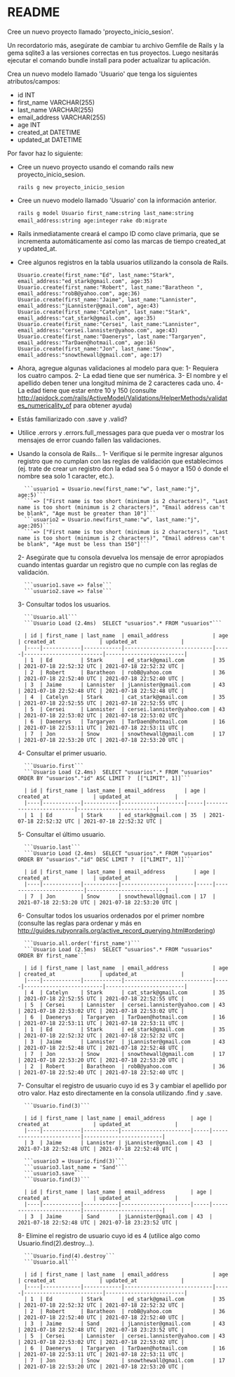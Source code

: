 # README

Cree un nuevo proyecto llamado 'proyecto_inicio_sesion'.

Un recordatorio más, asegúrate de cambiar tu archivo Gemfile de Rails y la gema sqlite3 a las versiones correctas en tus proyectos. Luego nesitarás ejecutar el comando bundle install para poder actualizar tu aplicación.

Crea un nuevo modelo llamado 'Usuario' que tenga los siguientes atributos/campos:

* id INT
* first_name VARCHAR(255)
* last_name VARCHAR(255)
* email_address VARCHAR(255)
* age INT
* created_at DATETIME
* updated_at DATETIME

Por favor haz lo siguiente:

* Cree un nuevo proyecto usando el comando rails new proyecto_inicio_sesion.
    
    ```rails g new proyecto_inicio_sesion```
* Cree un nuevo modelo llamado 'Usuario' con la información anterior.
    
    ```rails g model Usuario first_name:string last_name:string email_address:string age:integer```
    ```rake db:migrate```

* Rails inmediatamente creará el campo ID como clave primaria, que se incrementa automáticamente así como las marcas de tiempo created_at  y updated_at.
* Cree algunos registros en la tabla usuarios utilizando la consola de Rails.
    
    ```Usuario.create(first_name:"Ed", last_name:"Stark", email_address:"ed_stark@gmail.com", age:35)```
    ```Usuario.create(first_name:"Robert", last_name:"Baratheon ", email_address:"robB@yahoo.com", age:36)```
    ```Usuario.create(first_name:"Jaime", last_name:"Lannister", email_address:"jLannister@gmail.com", age:43)```
    ```Usuario.create(first_name:"Catelyn", last_name:"Stark", email_address:"cat_stark@gmail.com", age:35)```
    ```Usuario.create(first_name:"Cersei", last_name:"Lannister", email_address:"cersei.lannister@yahoo.com", age:43)```
    ```Usuario.create(first_name:"Daenerys", last_name:"Targaryen", email_address:"TarDaen@hotmail.com", age:16)```
    ```Usuario.create(first_name:"Jon", last_name:"Snow", email_address:"snowthewall@gmail.com", age:17)```

* Ahora, agregue algunas validaciones al modelo para que:
    1- Requiera los cuatro campos.
    2- La edad tiene que ser numérica.
    3- El nombre y el apellido deben tener una longitud mínima de 2 caracteres cada uno.
    4- La edad tiene que estar entre 10 y 150 (consulte http://apidock.com/rails/ActiveModel/Validations/HelperMethods/validates_numericality_of para obtener ayuda)
* Estás familiarizado con .save  y  .valid?
* Utilice .errors  y  .errors.full_messages para que pueda ver o mostrar los mensajes de error cuando fallen las validaciones.
* Usando la consola de Rails...
    1- Verifique si le permite ingresar algunos registro que no cumplan con las reglas de validación que establecimos (ej. trate de crear un registro don la edad sea 5 ó mayor a 150 ó donde el nombre sea solo 1 caracter, etc.).
    
        ```usuario1 = Usuario.new(first_name:"w", last_name:"j", age:5)```
        ```=> ["First name is too short (minimum is 2 characters)", "Last name is too short (minimum is 2 characters)", "Email address can't be blank", "Age must be greater than 10"]```
        ```usuario2 = Usuario.new(first_name:"w", last_name:"j", age:205)```
        ```=> ["First name is too short (minimum is 2 characters)", "Last name is too short (minimum is 2 characters)", "Email address can't be blank", "Age must be less than 150"]```

    2- Asegúrate que tu consola devuelva los mensaje de error apropiados cuando intentas guardar un registro que no cumple con las reglas de validación.
    
        ```usuario1.save => false```
        ```usuario2.save => false```

    3- Consultar todos los usuarios.
    
        ```Usuario.all```
        ```Usuario Load (2.4ms)  SELECT "usuarios".* FROM "usuarios"```
        
        | id | first_name | last_name  | email_address              | age | created_at              | updated_at              |
        |----|------------|------------|----------------------------|-----|-------------------------|-------------------------|
        | 1  | Ed         | Stark      | ed_stark@gmail.com         | 35  | 2021-07-18 22:52:32 UTC | 2021-07-18 22:52:32 UTC |
        | 2  | Robert     | Baratheon  | robB@yahoo.com             | 36  | 2021-07-18 22:52:40 UTC | 2021-07-18 22:52:40 UTC |
        | 3  | Jaime      | Lannister  | jLannister@gmail.com       | 43  | 2021-07-18 22:52:48 UTC | 2021-07-18 22:52:48 UTC |
        | 4  | Catelyn    | Stark      | cat_stark@gmail.com        | 35  | 2021-07-18 22:52:55 UTC | 2021-07-18 22:52:55 UTC |
        | 5  | Cersei     | Lannister  | cersei.lannister@yahoo.com | 43  | 2021-07-18 22:53:02 UTC | 2021-07-18 22:53:02 UTC |
        | 6  | Daenerys   | Targaryen  | TarDaen@hotmail.com        | 16  | 2021-07-18 22:53:11 UTC | 2021-07-18 22:53:11 UTC |
        | 7  | Jon        | Snow       | snowthewall@gmail.com      | 17  | 2021-07-18 22:53:20 UTC | 2021-07-18 22:53:20 UTC |
        

    4- Consultar el primer usuario.
    
        ```Usuario.first```
        ```Usuario Load (2.4ms)  SELECT "usuarios".* FROM "usuarios" ORDER BY "usuarios"."id" ASC LIMIT ?  [["LIMIT", 1]]```
        
        | id | first_name | last_name | email_address      | age | created_at              | updated_at              |
        |----|------------|-----------|--------------------|-----|-------------------------|-------------------------|
        | 1  | Ed         | Stark     | ed_stark@gmail.com | 35  | 2021-07-18 22:52:32 UTC | 2021-07-18 22:52:32 UTC |

    5- Consultar el último usuario.
    
        ```Usuario.last```
        ```Usuario Load (2.4ms)  SELECT "usuarios".* FROM "usuarios" ORDER BY "usuarios"."id" DESC LIMIT ?  [["LIMIT", 1]]```
        
        | id | first_name | last_name | email_address         | age | created_at              | updated_at              |
        |----|------------|-----------|-----------------------|-----|-------------------------|-------------------------|
        | 7  | Jon        | Snow      | snowthewall@gmail.com | 17  | 2021-07-18 22:53:20 UTC | 2021-07-18 22:53:20 UTC |
        
    6- Consultar todos los usuarios ordenados por el primer nombre (consulte las reglas para ordenar y más en  http://guides.rubyonrails.org/active_record_querying.html#ordering)
    
        ```Usuario.all.order('first_name')```
        ```Usuario Load (2.5ms)  SELECT "usuarios".* FROM "usuarios" ORDER BY first_name```
        
        | id | first_name | last_name  | email_address              | age | created_at              | updated_at              |
        |----|------------|------------|----------------------------|-----|-------------------------|-------------------------|
        | 4  | Catelyn    | Stark      | cat_stark@gmail.com        | 35  | 2021-07-18 22:52:55 UTC | 2021-07-18 22:52:55 UTC |
        | 5  | Cersei     | Lannister  | cersei.lannister@yahoo.com | 43  | 2021-07-18 22:53:02 UTC | 2021-07-18 22:53:02 UTC |
        | 6  | Daenerys   | Targaryen  | TarDaen@hotmail.com        | 16  | 2021-07-18 22:53:11 UTC | 2021-07-18 22:53:11 UTC |
        | 1  | Ed         | Stark      | ed_stark@gmail.com         | 35  | 2021-07-18 22:52:32 UTC | 2021-07-18 22:52:32 UTC |
        | 3  | Jaime      | Lannister  | jLannister@gmail.com       | 43  | 2021-07-18 22:52:48 UTC | 2021-07-18 22:52:48 UTC |
        | 7  | Jon        | Snow       | snowthewall@gmail.com      | 17  | 2021-07-18 22:53:20 UTC | 2021-07-18 22:53:20 UTC |
        | 2  | Robert     | Baratheon  | robB@yahoo.com             | 36  | 2021-07-18 22:52:40 UTC | 2021-07-18 22:52:40 UTC |

    7- Consultar el registro de usuario cuyo id es 3 y cambiar el apellido por otro valor. Haz esto directamente en la consola utilizando .find  y  .save.
    
        ```Usuario.find(3)```
        
        | id | first_name | last_name | email_address        | age | created_at              | updated_at              |
        |----|------------|-----------|----------------------|-----|-------------------------|-------------------------|
        | 3  | Jaime      | Lannister | jLannister@gmail.com | 43  | 2021-07-18 22:52:48 UTC | 2021-07-18 22:52:48 UTC |
        
        ```usuario3 = Usuario.find(3)```
        ```usuario3.last_name = 'Sand'```
        ```usuario3.save```
        ```Usuario.find(3)```
        
        | id | first_name | last_name | email_address        | age | created_at              | updated_at              |
        |----|------------|-----------|----------------------|-----|-------------------------|-------------------------|
        | 3  | Jaime      | Sand      | jLannister@gmail.com | 43  | 2021-07-18 22:52:48 UTC | 2021-07-18 23:23:52 UTC |

    8- Elimine el registro de usuario cuyo id es 4 (utilice algo como Usuario.find(2).destroy...).
        
        ```Usuario.find(4).destroy```
        ```Usuario.all```
        
        | id | first_name | last_name  | email_address              | age | created_at              | updated_at              |
        |----|------------|------------|----------------------------|-----|-------------------------|-------------------------|
        | 1  | Ed         | Stark      | ed_stark@gmail.com         | 35  | 2021-07-18 22:52:32 UTC | 2021-07-18 22:52:32 UTC |
        | 2  | Robert     | Baratheon  | robB@yahoo.com             | 36  | 2021-07-18 22:52:40 UTC | 2021-07-18 22:52:40 UTC |
        | 3  | Jaime      | Sand       | jLannister@gmail.com       | 43  | 2021-07-18 22:52:48 UTC | 2021-07-18 23:23:52 UTC |
        | 5  | Cersei     | Lannister  | cersei.lannister@yahoo.com | 43  | 2021-07-18 22:53:02 UTC | 2021-07-18 22:53:02 UTC |
        | 6  | Daenerys   | Targaryen  | TarDaen@hotmail.com        | 16  | 2021-07-18 22:53:11 UTC | 2021-07-18 22:53:11 UTC |
        | 7  | Jon        | Snow       | snowthewall@gmail.com      | 17  | 2021-07-18 22:53:20 UTC | 2021-07-18 22:53:20 UTC |
